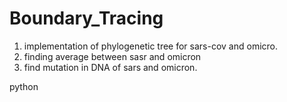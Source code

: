 # Boundary_Tracing

1) implementation of phylogenetic tree for sars-cov and omicro.
2) finding average between sasr and omicron
3) find mutation in DNA of sars and omicron.


python 
